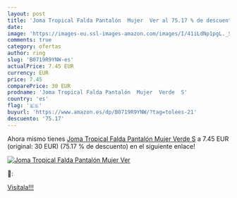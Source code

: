 ```yaml
---
layout: post
title: 'Joma Tropical Falda Pantalón  Mujer  Ver al 75.17 % de descuento'
date: 
image: 'https://images-eu.ssl-images-amazon.com/images/I/41iLdNp1pgL._SL200_.jpg'
comments: true
category: ofertas
author: ring
slug: 'B0719R9YNW-es'
actualPrice: 7.45 EUR
currency: EUR
price: 7.45
comparePrice: 30 EUR
prodname: 'Joma Tropical Falda Pantalón  Mujer  Verde  S'
country: 'es'
flag: '🇪🇸'
buyurl: 'https://www.amazon.es/dp/B0719R9YNW/?tag=tolees-21'
descuento: '75.17'
---
```


Ahora mismo tienes [Joma Tropical Falda Pantalón  Mujer  Verde  S](https://www.amazon.es/dp/B0719R9YNW/?tag=tolees-21) a 7.45 EUR (original: 30 EUR) (75.17 %  de descuento) en el siguiente enlace!

[![Joma Tropical Falda Pantalón  Mujer  Ver](https://images-eu.ssl-images-amazon.com/images/I/41iLdNp1pgL._SL200_.jpg)](https://www.amazon.es/dp/B0719R9YNW/?tag=tolees-21)

🔎:


[Visítala!!!](https://www.amazon.es/dp/B0719R9YNW/?tag=tolees-21)
